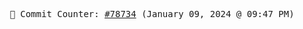 <p align="center">
    <samp>
        📮 Commit Counter: <a href="https://github.com/Javascript-void0/Javascript-void0/commits/main">#78734</a> (January 09, 2024 @ 09:47 PM)
    </samp>
</p>